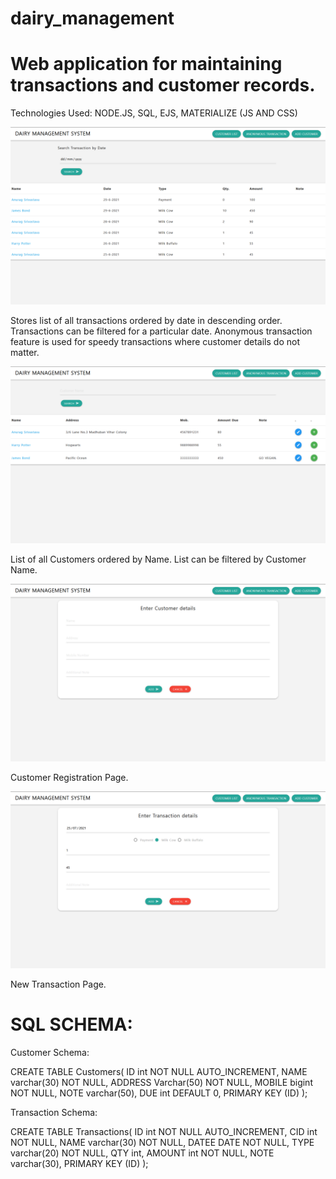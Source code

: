# dairy_management
# Web application for maintaining transactions and customer records.
Technologies Used: NODE.JS, SQL, EJS, MATERIALIZE (JS AND CSS)

<img src="screenshots/transaction_list.png">

Stores list of all transactions ordered by date in descending order. Transactions can be filtered for a particular date. Anonymous transaction feature is used for speedy transactions where customer details do not matter.

<img src="screenshots/customer_list.png">

List of all Customers ordered by Name. List can be filtered by Customer Name.

<img src="screenshots/add_customer.png">

Customer Registration Page.

<img src="screenshots/add_transaction.png">

New Transaction Page.

# SQL SCHEMA:

Customer Schema:

CREATE TABLE Customers(
ID int NOT NULL AUTO_INCREMENT,
NAME varchar(30) NOT NULL,
ADDRESS Varchar(50) NOT NULL,
MOBILE bigint NOT NULL,
NOTE varchar(50),
DUE int DEFAULT 0,
PRIMARY KEY (ID)
);

Transaction Schema:

CREATE TABLE Transactions(
ID int NOT NULL AUTO_INCREMENT,
CID int NOT NULL,
NAME varchar(30) NOT NULL,
DATEE DATE NOT NULL,
TYPE varchar(20) NOT NULL,
QTY int,
AMOUNT int NOT NULL,
NOTE varchar(30),
PRIMARY KEY (ID)
);
